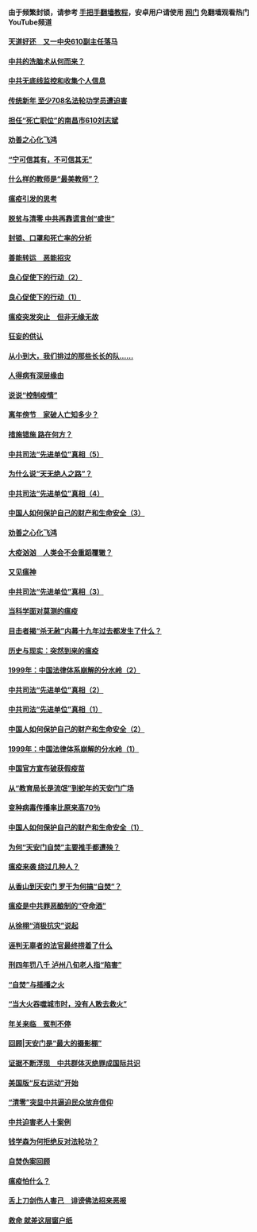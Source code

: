 #### 由于频繁封锁，请参考 [手把手翻墙教程](https://github.com/gfw-breaker/guides/wiki/)，安卓用户请使用 [网门](https://github.com/gfw-breaker/nogfw/blob/master/dl.md?t=03181300) 免翻墙观看热门YouTube频道 

#### [天道好还　又一中央610副主任落马](../pages/19/422155.md?t=03181300) 

#### [中共的洗脑术从何而来？](../pages/19/422154.md?t=03181300) 

#### [中共无底线监控和收集个人信息](../pages/19/422039.md?t=03181300) 

#### [传统新年 至少708名法轮功学员遭迫害](../pages/19/421946.md?t=03181300) 

#### [担任“死亡职位”的南昌市610刘志斌](../pages/19/421957.md?t=03181300) 

#### [劝善之心化飞鸿](../pages/19/421164.md?t=03181300) 

#### [“宁可信其有，不可信其无”](../pages/19/421691.md?t=03181300) 

#### [什么样的教师是“最美教师”？](../pages/19/421755.md?t=03181300) 

#### [瘟疫引发的思考](../pages/19/421594.md?t=03181300) 

#### [脱贫与清零 中共再靠谎言创“盛世”](../pages/19/421590.md?t=03181300) 

#### [封锁、口罩和死亡率的分析](../pages/19/421495.md?t=03181300) 

#### [善能转运　恶能招灾](../pages/19/421334.md?t=03181300) 

#### [良心促使下的行动（2）](../pages/19/421361.md?t=03181300) 

#### [良心促使下的行动（1）](../pages/19/421302.md?t=03181300) 

#### [瘟疫突发突止　但非无缘无故](../pages/19/421281.md?t=03181300) 

#### [狂妄的供认](../pages/19/421199.md?t=03181300) 

#### [从小到大，我们排过的那些长长的队……](../pages/19/421243.md?t=03181300) 

#### [人得病有深层缘由](../pages/19/420864.md?t=03181300) 

#### [说说“控制疫情”](../pages/19/420831.md?t=03181300) 

#### [离年傍节　家破人亡知多少？](../pages/19/420563.md?t=03181300) 

#### [措施错施  路在何方？](../pages/19/420076.md?t=03181300) 

#### [中共司法“先进单位”真相（5）](../pages/19/419453.md?t=03181300) 

#### [为什么说“天无绝人之路”？](../pages/19/419618.md?t=03181300) 

#### [中共司法“先进单位”真相（4）](../pages/19/419452.md?t=03181300) 

#### [中国人如何保护自己的财产和生命安全（3）](../pages/19/419405.md?t=03181300) 

#### [劝善之心化飞鸿](../pages/19/418758.md?t=03181300) 

#### [大疫汹汹　人类会不会重蹈覆辙？](../pages/19/419691.md?t=03181300) 

#### [又见瘟神](../pages/19/419225.md?t=03181300) 

#### [中共司法“先进单位”真相（3）](../pages/19/419451.md?t=03181300) 

#### [当科学面对莫测的瘟疫](../pages/19/419625.md?t=03181300) 

#### [目击者揭“杀无赦”内幕十九年过去都发生了什么？](../pages/19/419617.md?t=03181300) 

#### [历史与现实：突然到来的瘟疫](../pages/19/419619.md?t=03181300) 

#### [1999年：中国法律体系崩解的分水岭（2）](../pages/19/419455.md?t=03181300) 

#### [中共司法“先进单位”真相（2）](../pages/19/419450.md?t=03181300) 

#### [中共司法“先进单位”真相（1）](../pages/19/419449.md?t=03181300) 

#### [中国人如何保护自己的财产和生命安全（2）](../pages/19/419404.md?t=03181300) 

#### [1999年：中国法律体系崩解的分水岭（1）](../pages/19/419454.md?t=03181300) 

#### [中国官方宣布破获假疫苗](../pages/19/419504.md?t=03181300) 

#### [从“教育局长是流氓”到蛇年的天安门广场](../pages/19/419470.md?t=03181300) 

#### [变种病毒传播率比原来高70％](../pages/19/419456.md?t=03181300) 

#### [中国人如何保护自己的财产和生命安全（1）](../pages/19/419403.md?t=03181300) 

#### [为何“天安门自焚”主要推手都遭殃？](../pages/19/419348.md?t=03181300) 

#### [瘟疫来袭 绕过几种人？](../pages/19/419349.md?t=03181300) 

#### [从香山到天安门 罗干为何搞“自焚”？](../pages/19/419270.md?t=03181300) 

#### [瘟疫是中共罪恶酿制的“夺命酒”](../pages/19/419223.md?t=03181300) 

#### [从徐栩“消极抗灾”说起](../pages/19/419224.md?t=03181300) 

#### [诬判无辜者的法官最终捞着了什么](../pages/19/419268.md?t=03181300) 

#### [刑四年罚八千 泸州八旬老人指“陷害”](../pages/19/419232.md?t=03181300) 

#### [“自焚”与插播之火](../pages/19/419226.md?t=03181300) 

#### [“当大火吞噬城市时，没有人敢去救火”](../pages/19/419077.md?t=03181300) 

#### [年关来临　冤判不停](../pages/19/419093.md?t=03181300) 

#### [回顾|天安门是“最大的摄影棚”](../pages/19/380866.md?t=03181300) 

#### [证据不断浮现　中共群体灭绝罪成国际共识](../pages/19/419031.md?t=03181300) 

#### [美国版“反右运动”开始](../pages/19/419030.md?t=03181300) 

#### [“清零”突显中共逼迫民众放弃信仰](../pages/19/418995.md?t=03181300) 

#### [中共迫害老人十案例](../pages/19/418831.md?t=03181300) 

#### [钱学森为何拒绝反对法轮功？](../pages/19/418905.md?t=03181300) 

#### [自焚伪案回顾](../pages/19/418799.md?t=03181300) 

#### [瘟疫怕什么？](../pages/19/418800.md?t=03181300) 

#### [舌上刀剑伤人害己　诽谤佛法招来恶报](../pages/19/418731.md?t=03181300) 

#### [救命 就差这层窗户纸](../pages/19/418706.md?t=03181300) 

